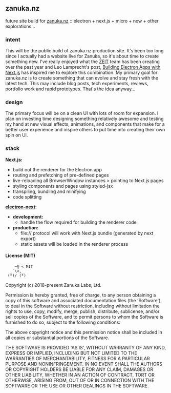 ## zanuka.nz
future site build for [zanuka.nz](http://zanuka.nz) :: electron + next.js + micro + now + other explorations... 

### intent
This will be the public build of zanuka.nz production site. It's been too long since I actually had a website live for Zanuka, so it's about time to create something new. I've really enjoyed what the [ZEIT](https://github.com/zeit) team has been creating over the past year and Leo Lamprecht's post, [Building Electron Apps with Next.js](https://leo.im/2017/electron-next) has inspired me to explore this combination. My primary goal for zanuka.nz is to create something that can evolve and stay fresh with the latest tech. This may include blog posts, tech experiments, reviews, portfolio work and rapid prototypes. That's the idea anyway... 

### design
The primary focus will be on a clean UI with lots of room for expansion. I plan on investing time designing something relatively awesome and testing my hand at new visual effects, animations, and components that make for a better user experience and inspire others to put time into creating their own spin on UI. 

### stack
**Next.js:**
- build out the renderer for the Electron app
- routing and prefetching of pre-defined pages
- live-reloading all BrowserWindow instances > pointing to Next.js pages
- styling components and pages using styled-jsx
- transpiling, bundling and minifying
- code splitting

**[electron-next](https://github.com/leo/electron-next):**
- **development:** 
  - handle the flow required for building the renderer code
- **production:**
  - file:// protocol will work with Next.js bundle (generated by next export)
  - static assets will be loaded in the renderer process


#### License (MIT)

```    
    ~@ < MIT  
  _`\<,_  
 (*)/ (*)  
```
Copyright (c) 2018-present Zanuka Labs, Ltd.

Permission is hereby granted, free of charge, to any person obtaining a copy of this software and associated documentation files (the 'Software'), to deal in the Software without restriction, including without limitation the rights to use, copy, modify, merge, publish, distribute, sublicense, and/or sell copies of the Software, and to permit persons to whom the Software is furnished to do so, subject to the following conditions:

The above copyright notice and this permission notice shall be included in all copies or substantial portions of the Software.

THE SOFTWARE IS PROVIDED 'AS IS', WITHOUT WARRANTY OF ANY KIND, EXPRESS OR IMPLIED, INCLUDING BUT NOT LIMITED TO THE WARRANTIES OF MERCHANTABILITY, FITNESS FOR A PARTICULAR PURPOSE AND NONINFRINGEMENT. IN NO EVENT SHALL THE AUTHORS OR COPYRIGHT HOLDERS BE LIABLE FOR ANY CLAIM, DAMAGES OR OTHER LIABILITY, WHETHER IN AN ACTION OF CONTRACT, TORT OR OTHERWISE, ARISING FROM, OUT OF OR IN CONNECTION WITH THE SOFTWARE OR THE USE OR OTHER DEALINGS IN THE SOFTWARE.

[mdelucchi]: https://github.com/mdelucchi
[zanuka]: https://github.com/zanuka



